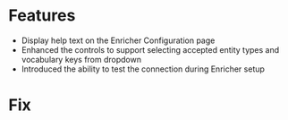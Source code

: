 # Features
- Display help text on the Enricher Configuration page
- Enhanced the controls to support selecting accepted entity types and vocabulary keys from dropdown
- Introduced the ability to test the connection during Enricher setup

# Fix
